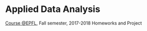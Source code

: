 # Applied Data Analysis
<a href="https://dlab.epfl.ch/teaching/fall2017/cs401/">Course @EPFL</a>, Fall semester, 2017-2018
Homeworks and Project
